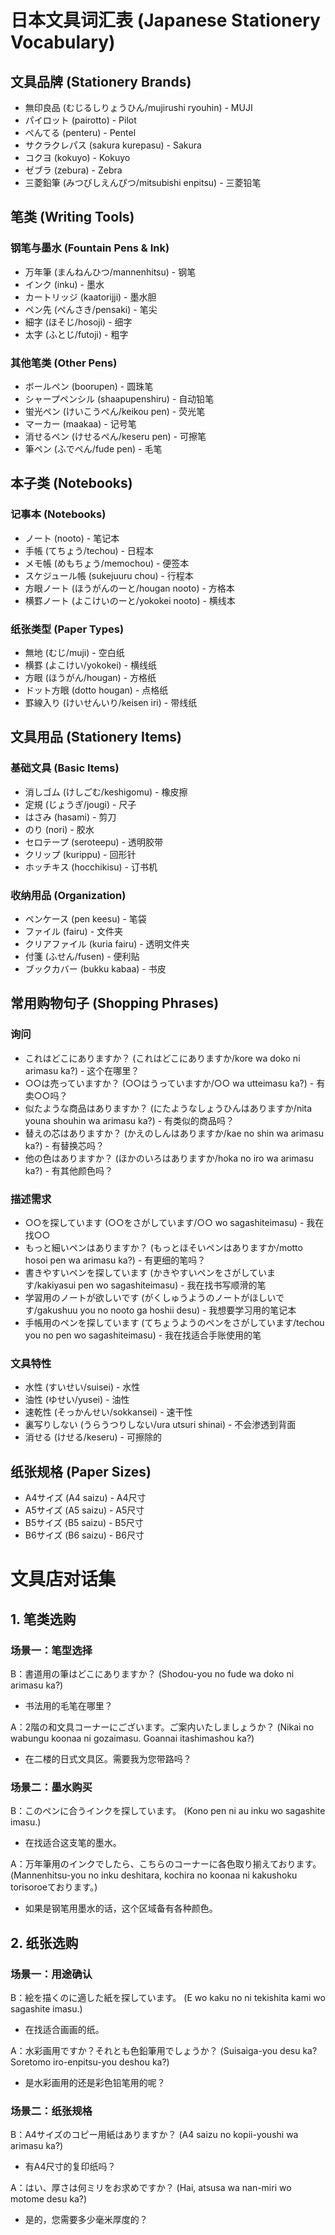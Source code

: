 # 日本文具词汇表 (Japanese Stationery Vocabulary)

## 文具品牌 (Stationery Brands)
- 無印良品 (むじるしりょうひん/mujirushi ryouhin) - MUJI
- パイロット (pairotto) - Pilot
- ぺんてる (penteru) - Pentel
- サクラクレパス (sakura kurepasu) - Sakura
- コクヨ (kokuyo) - Kokuyo
- ゼブラ (zebura) - Zebra
- 三菱鉛筆 (みつびしえんぴつ/mitsubishi enpitsu) - 三菱铅笔

## 笔类 (Writing Tools)

### 钢笔与墨水 (Fountain Pens & Ink)
- 万年筆 (まんねんひつ/mannenhitsu) - 钢笔
- インク (inku) - 墨水
- カートリッジ (kaatorijji) - 墨水胆
- ペン先 (ぺんさき/pensaki) - 笔尖
- 細字 (ほそじ/hosoji) - 细字
- 太字 (ふとじ/futoji) - 粗字

### 其他笔类 (Other Pens)
- ボールペン (boorupen) - 圆珠笔
- シャープペンシル (shaapupenshiru) - 自动铅笔
- 蛍光ペン (けいこうぺん/keikou pen) - 荧光笔
- マーカー (maakaa) - 记号笔
- 消せるペン (けせるぺん/keseru pen) - 可擦笔
- 筆ペン (ふでぺん/fude pen) - 毛笔

## 本子类 (Notebooks)

### 记事本 (Notebooks)
- ノート (nooto) - 笔记本
- 手帳 (てちょう/techou) - 日程本
- メモ帳 (めもちょう/memochou) - 便签本
- スケジュール帳 (sukejuuru chou) - 行程本
- 方眼ノート (ほうがんのーと/hougan nooto) - 方格本
- 横罫ノート (よこけいのーと/yokokei nooto) - 横线本

### 纸张类型 (Paper Types)
- 無地 (むじ/muji) - 空白纸
- 横罫 (よこけい/yokokei) - 横线纸
- 方眼 (ほうがん/hougan) - 方格纸
- ドット方眼 (dotto hougan) - 点格纸
- 罫線入り (けいせんいり/keisen iri) - 带线纸

## 文具用品 (Stationery Items)

### 基础文具 (Basic Items)
- 消しゴム (けしごむ/keshigomu) - 橡皮擦
- 定規 (じょうぎ/jougi) - 尺子
- はさみ (hasami) - 剪刀
- のり (nori) - 胶水
- セロテープ (seroteepu) - 透明胶带
- クリップ (kurippu) - 回形针
- ホッチキス (hocchikisu) - 订书机

### 收纳用品 (Organization)
- ペンケース (pen keesu) - 笔袋
- ファイル (fairu) - 文件夹
- クリアファイル (kuria fairu) - 透明文件夹
- 付箋 (ふせん/fusen) - 便利贴
- ブックカバー (bukku kabaa) - 书皮

## 常用购物句子 (Shopping Phrases)

### 询问
- これはどこにありますか？ (これはどこにありますか/kore wa doko ni arimasu ka?) - 这个在哪里？
- ○○は売っていますか？ (○○はうっていますか/○○ wa utteimasu ka?) - 有卖○○吗？
- 似たような商品はありますか？ (にたようなしょうひんはありますか/nita youna shouhin wa arimasu ka?) - 有类似的商品吗？
- 替えの芯はありますか？ (かえのしんはありますか/kae no shin wa arimasu ka?) - 有替换芯吗？
- 他の色はありますか？ (ほかのいろはありますか/hoka no iro wa arimasu ka?) - 有其他颜色吗？

### 描述需求
- ○○を探しています (○○をさがしています/○○ wo sagashiteimasu) - 我在找○○
- もっと細いペンはありますか？ (もっとほそいペンはありますか/motto hosoi pen wa arimasu ka?) - 有更细的笔吗？
- 書きやすいペンを探しています (かきやすいペンをさがしています/kakiyasui pen wo sagashiteimasu) - 我在找书写顺滑的笔
- 学習用のノートが欲しいです (がくしゅうようのノートがほしいです/gakushuu you no nooto ga hoshii desu) - 我想要学习用的笔记本
- 手帳用のペンを探しています (てちょうようのペンをさがしています/techou you no pen wo sagashiteimasu) - 我在找适合手账使用的笔

### 文具特性
- 水性 (すいせい/suisei) - 水性
- 油性 (ゆせい/yusei) - 油性
- 速乾性 (そっかんせい/sokkansei) - 速干性
- 裏写りしない (うらうつりしない/ura utsuri shinai) - 不会渗透到背面
- 消せる (けせる/keseru) - 可擦除的

## 纸张规格 (Paper Sizes)
- A4サイズ (A4 saizu) - A4尺寸
- A5サイズ (A5 saizu) - A5尺寸
- B5サイズ (B5 saizu) - B5尺寸
- B6サイズ (B6 saizu) - B6尺寸

# 文具店对话集

## 1. 笔类选购

### 场景一：笔型选择
B：書道用の筆はどこにありますか？
(Shodou-you no fude wa doko ni arimasu ka?)
- 书法用的毛笔在哪里？

A：2階の和文具コーナーにございます。ご案内いたしましょうか？
(Nikai no wabungu koonaa ni gozaimasu. Goannai itashimashou ka?)
- 在二楼的日式文具区。需要我为您带路吗？

### 场景二：墨水购买
B：このペンに合うインクを探しています。
(Kono pen ni au inku wo sagashite imasu.)
- 在找适合这支笔的墨水。

A：万年筆用のインクでしたら、こちらのコーナーに各色取り揃えております。
(Mannenhitsu-you no inku deshitara, kochira no koonaa ni kakushoku torisoroeております。)
- 如果是钢笔用墨水的话，这个区域备有各种颜色。

## 2. 纸张选购

### 场景一：用途确认
B：絵を描くのに適した紙を探しています。
(E wo kaku no ni tekishita kami wo sagashite imasu.)
- 在找适合画画的纸。

A：水彩画用ですか？それとも色鉛筆用でしょうか？
(Suisaiga-you desu ka? Soretomo iro-enpitsu-you deshou ka?)
- 是水彩画用的还是彩色铅笔用的呢？

### 场景二：纸张规格
B：A4サイズのコピー用紙はありますか？
(A4 saizu no kopii-youshi wa arimasu ka?)
- 有A4尺寸的复印纸吗？

A：はい、厚さは何ミリをお求めですか？
(Hai, atsusa wa nan-miri wo motome desu ka?)
- 是的，您需要多少毫米厚度的？ 